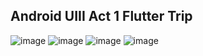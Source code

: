 ## Android UIII  Act 1  Flutter Trip
![image](https://github.com/user-attachments/assets/caf17b01-e7a0-49e3-b376-2f883eeccf0d)
![image](https://github.com/user-attachments/assets/51dc171f-afde-481e-85f3-2b4772cd4997)
![image](https://github.com/user-attachments/assets/5b8f31a5-da70-4372-ae57-cab5adc055be)
![image](https://github.com/user-attachments/assets/f2b3fec4-3e6f-416a-8c4b-b639d7b8e2b5)





